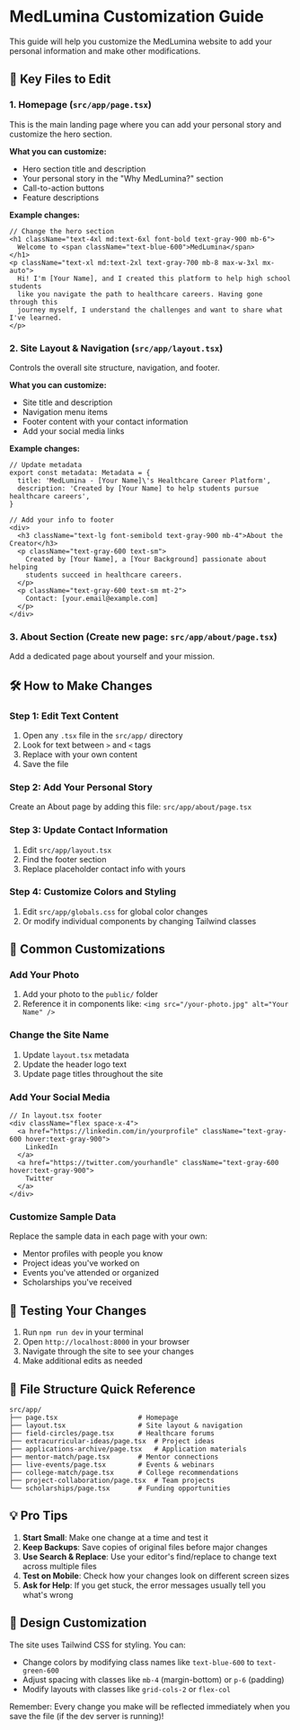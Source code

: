 # MedLumina Customization Guide

This guide will help you customize the MedLumina website to add your personal information and make other modifications.

## 🎯 Key Files to Edit

### 1. **Homepage** (`src/app/page.tsx`)
This is the main landing page where you can add your personal story and customize the hero section.

**What you can customize:**
- Hero section title and description
- Your personal story in the "Why MedLumina?" section
- Call-to-action buttons
- Feature descriptions

**Example changes:**
```tsx
// Change the hero section
<h1 className="text-4xl md:text-6xl font-bold text-gray-900 mb-6">
  Welcome to <span className="text-blue-600">MedLumina</span>
</h1>
<p className="text-xl md:text-2xl text-gray-700 mb-8 max-w-3xl mx-auto">
  Hi! I'm [Your Name], and I created this platform to help high school students 
  like you navigate the path to healthcare careers. Having gone through this 
  journey myself, I understand the challenges and want to share what I've learned.
</p>
```

### 2. **Site Layout & Navigation** (`src/app/layout.tsx`)
Controls the overall site structure, navigation, and footer.

**What you can customize:**
- Site title and description
- Navigation menu items
- Footer content with your contact information
- Add your social media links

**Example changes:**
```tsx
// Update metadata
export const metadata: Metadata = {
  title: 'MedLumina - [Your Name]\'s Healthcare Career Platform',
  description: 'Created by [Your Name] to help students pursue healthcare careers',
}

// Add your info to footer
<div>
  <h3 className="text-lg font-semibold text-gray-900 mb-4">About the Creator</h3>
  <p className="text-gray-600 text-sm">
    Created by [Your Name], a [Your Background] passionate about helping 
    students succeed in healthcare careers.
  </p>
  <p className="text-gray-600 text-sm mt-2">
    Contact: [your.email@example.com]
  </p>
</div>
```

### 3. **About Section** (Create new page: `src/app/about/page.tsx`)
Add a dedicated page about yourself and your mission.

## 🛠️ How to Make Changes

### Step 1: Edit Text Content
1. Open any `.tsx` file in the `src/app/` directory
2. Look for text between `>` and `<` tags
3. Replace with your own content
4. Save the file

### Step 2: Add Your Personal Story
Create an About page by adding this file: `src/app/about/page.tsx`

### Step 3: Update Contact Information
1. Edit `src/app/layout.tsx` 
2. Find the footer section
3. Replace placeholder contact info with yours

### Step 4: Customize Colors and Styling
1. Edit `src/app/globals.css` for global color changes
2. Or modify individual components by changing Tailwind classes

## 📝 Common Customizations

### Add Your Photo
1. Add your photo to the `public/` folder
2. Reference it in components like: `<img src="/your-photo.jpg" alt="Your Name" />`

### Change the Site Name
1. Update `layout.tsx` metadata
2. Update the header logo text
3. Update page titles throughout the site

### Add Your Social Media
```tsx
// In layout.tsx footer
<div className="flex space-x-4">
  <a href="https://linkedin.com/in/yourprofile" className="text-gray-600 hover:text-gray-900">
    LinkedIn
  </a>
  <a href="https://twitter.com/yourhandle" className="text-gray-600 hover:text-gray-900">
    Twitter
  </a>
</div>
```

### Customize Sample Data
Replace the sample data in each page with your own:
- Mentor profiles with people you know
- Project ideas you've worked on
- Events you've attended or organized
- Scholarships you've received

## 🚀 Testing Your Changes

1. Run `npm run dev` in your terminal
2. Open `http://localhost:8000` in your browser
3. Navigate through the site to see your changes
4. Make additional edits as needed

## 📁 File Structure Quick Reference

```
src/app/
├── page.tsx                    # Homepage
├── layout.tsx                  # Site layout & navigation
├── field-circles/page.tsx      # Healthcare forums
├── extracurricular-ideas/page.tsx  # Project ideas
├── applications-archive/page.tsx   # Application materials
├── mentor-match/page.tsx       # Mentor connections
├── live-events/page.tsx        # Events & webinars
├── college-match/page.tsx      # College recommendations
├── project-collaboration/page.tsx  # Team projects
└── scholarships/page.tsx       # Funding opportunities
```

## 💡 Pro Tips

1. **Start Small**: Make one change at a time and test it
2. **Keep Backups**: Save copies of original files before major changes
3. **Use Search & Replace**: Use your editor's find/replace to change text across multiple files
4. **Test on Mobile**: Check how your changes look on different screen sizes
5. **Ask for Help**: If you get stuck, the error messages usually tell you what's wrong

## 🎨 Design Customization

The site uses Tailwind CSS for styling. You can:
- Change colors by modifying class names like `text-blue-600` to `text-green-600`
- Adjust spacing with classes like `mb-4` (margin-bottom) or `p-6` (padding)
- Modify layouts with classes like `grid-cols-2` or `flex-col`

Remember: Every change you make will be reflected immediately when you save the file (if the dev server is running)!
